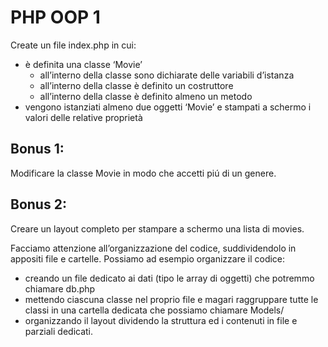 # PHP OOP 1

Create un file index.php in cui:
- è definita una classe ‘Movie’
    - all’interno della classe sono dichiarate delle variabili d’istanza
    - all’interno della classe è definito un costruttore
    - all’interno della classe è definito almeno un metodo
- vengono istanziati almeno due oggetti ‘Movie’ e stampati a schermo i valori delle relative proprietà

## Bonus 1:
Modificare la classe Movie in modo che accetti piú di un genere.

## Bonus 2:
Creare un layout completo per stampare a schermo una lista di movies.




Facciamo attenzione all’organizzazione del codice, suddividendolo in appositi file e cartelle.  Possiamo ad esempio organizzare il codice:
- creando un file dedicato ai dati (tipo le array di oggetti) che potremmo chiamare db.php
- mettendo ciascuna classe nel proprio file e magari raggruppare tutte le classi in una cartella dedicata che possiamo chiamare Models/
- organizzando il layout dividendo la struttura ed i contenuti in file e parziali dedicati.